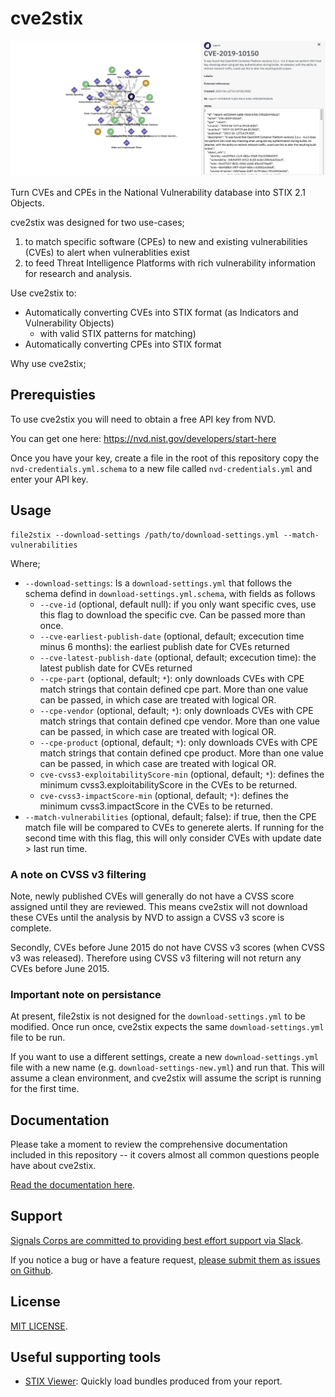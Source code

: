 # cve2stix

![](/docs/assets/img/stix-cve-graph.png)

Turn CVEs and CPEs in the National Vulnerability database into STIX 2.1 Objects.

cve2stix was designed for two use-cases;

1. to match specific software (CPEs) to new and existing vulnerabilities (CVEs) to alert when vulnerablities exist
2. to feed Threat Intelligence Platforms with rich vulnerability information for research and analysis.


Use cve2stix to:

* Automatically converting CVEs into STIX format (as Indicators and Vulnerability Objects)
	* with valid STIX patterns for matching)
* Automatically converting CPEs into STIX format

Why use cve2stix;

## Prerequisties

To use cve2stix you will need to obtain a free API key from NVD.

You can get one here: https://nvd.nist.gov/developers/start-here

Once you have your key, create a file in the root of this repository copy the `nvd-credentials.yml.schema` to a new file called `nvd-credentials.yml` and enter your API key.

## Usage

```shell
file2stix --download-settings /path/to/download-settings.yml --match-vulnerabilities
```

Where;

* `--download-settings`: Is a `download-settings.yml` that follows the schema defind in `download-settings.yml.schema`, with fields as follows
	* `--cve-id` (optional, default null): if you only want specific cves, use this flag to download the specific cve. Can be passed more than once.
	* `--cve-earliest-publish-date` (optional, default; excecution time minus 6 months): the earliest publish date for CVEs returned
	* `--cve-latest-publish-date` (optional, default; excecution time): the latest publish date for CVEs returned
	* `--cpe-part` (optional, default; `*`): only downloads CVEs with CPE match strings that contain defined cpe part. More than one value can be passed, in which case are treated with logical OR.
	* `--cpe-vendor` (optional, default; `*`): only downloads CVEs with CPE match strings that contain defined cpe vendor. More than one value can be passed, in which case are treated with logical OR.
	* `--cpe-product` (optional, default; `*`): only downloads CVEs with CPE match strings that contain defined cpe product. More than one value can be passed, in which case are treated with logical OR.
	* `cve-cvss3-exploitabilityScore-min` (optional, default; `*`): defines the minimum cvss3.exploitabilityScore in the CVEs to be returned.
	* `cve-cvss3-impactScore-min` (optional, default; `*`): defines the minimum cvss3.impactScore in the CVEs to be returned. 
* `--match-vulnerabilities` (optional, default; false): if true, then the CPE match file will be compared to CVEs to generete alerts. If running for the second time with this flag, this will only consider CVEs with update date > last run time.

### A note on CVSS v3 filtering

Note, newly published CVEs will generally do not have a CVSS score assigned until they are reviewed. This means cve2stix will not download these CVEs until the analysis by NVD to assign a CVSS v3 score is complete.

Secondly, CVEs before June 2015 do not have CVSS v3 scores (when CVSS v3 was released). Therefore using CVSS v3 filtering will not return any CVEs before June 2015.

### Important note on persistance

At present, file2stix is not designed for the `download-settings.yml` to be modified. Once run once, cve2stix expects the same `download-settings.yml` file to be run.

If you want to use a different settings, create a new `download-settings.yml` file with a new name (e.g. `download-settings-new.yml`) and run that. This will assume a clean environment, and cve2stix will assume the script is running for the first time.

## Documentation

Please take a moment to review the comprehensive documentation included in this repository -- it covers almost all common questions people have about cve2stix.

[Read the documentation here](/docs/index.md).

## Support

[Signals Corps are committed to providing best effort support via Slack](https://join.slack.com/t/signalscorps-public/shared_invite/zt-1exnc12ww-9RKR6aMgO57GmHcl156DAA).

If you notice a bug or have a feature request, [please submit them as issues on Github](https://github.com/signalscorps/cve2stix/issues).

## License

[MIT LICENSE](/LICENSE).

## Useful supporting tools

* [STIX Viewer](https://github.com/traut/stixview): Quickly load bundles produced from your report.